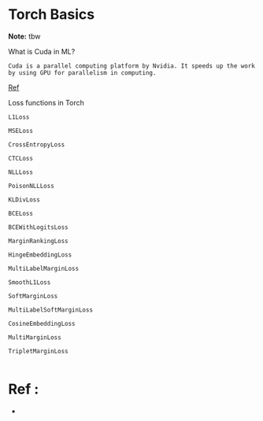 # Torch Basics

**Note:** tbw




What is Cuda in ML?
```
Cuda is a parallel computing platform by Nvidia. It speeds up the work by using GPU for parallelism in computing.
```
[Ref](https://www.infoworld.com/article/3299703/what-is-cuda-parallel-programming-for-gpus.html)

Loss functions in Torch
```
L1Loss

MSELoss

CrossEntropyLoss

CTCLoss

NLLLoss

PoisonNLLLoss

KLDivLoss

BCELoss

BCEWithLogitsLoss

MarginRankingLoss

HingeEmbeddingLoss

MultiLabelMarginLoss

SmoothL1Loss

SoftMarginLoss

MultiLabelSoftMarginLoss

CosineEmbeddingLoss

MultiMarginLoss

TripletMarginLoss


```

# Ref :

  * []()
